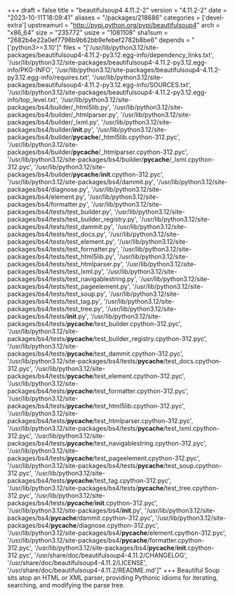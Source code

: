 +++
draft = false
title = "beautifulsoup4 4.11.2-2"
version = "4.11.2-2"
date = "2023-10-11T18:09:41"
aliases = "/packages/218686"
categories = ['devel-extra']
upstreamurl = "http://pypi.python.org/pypi/beautifulsoup4"
arch = "x86_64"
size = "235772"
usize = "1081108"
sha1sum = "2682b4e22a0ef7798b9b62bb9efebef2782b8be6"
depends = "['python3>=3.10']"
files = "['/usr/lib/python3.12/site-packages/beautifulsoup4-4.11.2-py3.12.egg-info/dependency_links.txt', '/usr/lib/python3.12/site-packages/beautifulsoup4-4.11.2-py3.12.egg-info/PKG-INFO', '/usr/lib/python3.12/site-packages/beautifulsoup4-4.11.2-py3.12.egg-info/requires.txt', '/usr/lib/python3.12/site-packages/beautifulsoup4-4.11.2-py3.12.egg-info/SOURCES.txt', '/usr/lib/python3.12/site-packages/beautifulsoup4-4.11.2-py3.12.egg-info/top_level.txt', '/usr/lib/python3.12/site-packages/bs4/builder/_html5lib.py', '/usr/lib/python3.12/site-packages/bs4/builder/_htmlparser.py', '/usr/lib/python3.12/site-packages/bs4/builder/_lxml.py', '/usr/lib/python3.12/site-packages/bs4/builder/__init__.py', '/usr/lib/python3.12/site-packages/bs4/builder/__pycache__/_html5lib.cpython-312.pyc', '/usr/lib/python3.12/site-packages/bs4/builder/__pycache__/_htmlparser.cpython-312.pyc', '/usr/lib/python3.12/site-packages/bs4/builder/__pycache__/_lxml.cpython-312.pyc', '/usr/lib/python3.12/site-packages/bs4/builder/__pycache__/__init__.cpython-312.pyc', '/usr/lib/python3.12/site-packages/bs4/dammit.py', '/usr/lib/python3.12/site-packages/bs4/diagnose.py', '/usr/lib/python3.12/site-packages/bs4/element.py', '/usr/lib/python3.12/site-packages/bs4/formatter.py', '/usr/lib/python3.12/site-packages/bs4/tests/test_builder.py', '/usr/lib/python3.12/site-packages/bs4/tests/test_builder_registry.py', '/usr/lib/python3.12/site-packages/bs4/tests/test_dammit.py', '/usr/lib/python3.12/site-packages/bs4/tests/test_docs.py', '/usr/lib/python3.12/site-packages/bs4/tests/test_element.py', '/usr/lib/python3.12/site-packages/bs4/tests/test_formatter.py', '/usr/lib/python3.12/site-packages/bs4/tests/test_html5lib.py', '/usr/lib/python3.12/site-packages/bs4/tests/test_htmlparser.py', '/usr/lib/python3.12/site-packages/bs4/tests/test_lxml.py', '/usr/lib/python3.12/site-packages/bs4/tests/test_navigablestring.py', '/usr/lib/python3.12/site-packages/bs4/tests/test_pageelement.py', '/usr/lib/python3.12/site-packages/bs4/tests/test_soup.py', '/usr/lib/python3.12/site-packages/bs4/tests/test_tag.py', '/usr/lib/python3.12/site-packages/bs4/tests/test_tree.py', '/usr/lib/python3.12/site-packages/bs4/tests/__init__.py', '/usr/lib/python3.12/site-packages/bs4/tests/__pycache__/test_builder.cpython-312.pyc', '/usr/lib/python3.12/site-packages/bs4/tests/__pycache__/test_builder_registry.cpython-312.pyc', '/usr/lib/python3.12/site-packages/bs4/tests/__pycache__/test_dammit.cpython-312.pyc', '/usr/lib/python3.12/site-packages/bs4/tests/__pycache__/test_docs.cpython-312.pyc', '/usr/lib/python3.12/site-packages/bs4/tests/__pycache__/test_element.cpython-312.pyc', '/usr/lib/python3.12/site-packages/bs4/tests/__pycache__/test_formatter.cpython-312.pyc', '/usr/lib/python3.12/site-packages/bs4/tests/__pycache__/test_html5lib.cpython-312.pyc', '/usr/lib/python3.12/site-packages/bs4/tests/__pycache__/test_htmlparser.cpython-312.pyc', '/usr/lib/python3.12/site-packages/bs4/tests/__pycache__/test_lxml.cpython-312.pyc', '/usr/lib/python3.12/site-packages/bs4/tests/__pycache__/test_navigablestring.cpython-312.pyc', '/usr/lib/python3.12/site-packages/bs4/tests/__pycache__/test_pageelement.cpython-312.pyc', '/usr/lib/python3.12/site-packages/bs4/tests/__pycache__/test_soup.cpython-312.pyc', '/usr/lib/python3.12/site-packages/bs4/tests/__pycache__/test_tag.cpython-312.pyc', '/usr/lib/python3.12/site-packages/bs4/tests/__pycache__/test_tree.cpython-312.pyc', '/usr/lib/python3.12/site-packages/bs4/tests/__pycache__/__init__.cpython-312.pyc', '/usr/lib/python3.12/site-packages/bs4/__init__.py', '/usr/lib/python3.12/site-packages/bs4/__pycache__/dammit.cpython-312.pyc', '/usr/lib/python3.12/site-packages/bs4/__pycache__/diagnose.cpython-312.pyc', '/usr/lib/python3.12/site-packages/bs4/__pycache__/element.cpython-312.pyc', '/usr/lib/python3.12/site-packages/bs4/__pycache__/formatter.cpython-312.pyc', '/usr/lib/python3.12/site-packages/bs4/__pycache__/__init__.cpython-312.pyc', '/usr/share/doc/beautifulsoup4-4.11.2/CHANGELOG', '/usr/share/doc/beautifulsoup4-4.11.2/LICENSE', '/usr/share/doc/beautifulsoup4-4.11.2/README.md']"
+++
Beautiful Soup sits atop an HTML or XML parser, providing Pythonic idioms for iterating, searching, and modifying the parse tree.